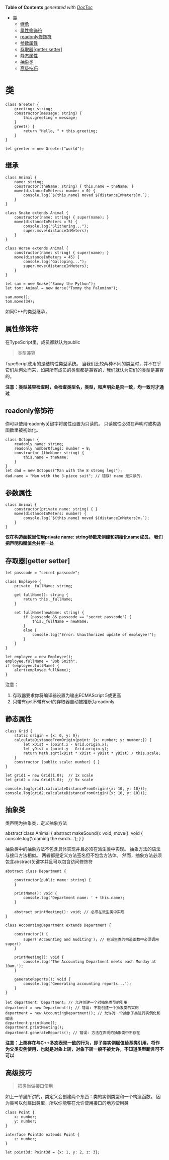 <!-- START doctoc generated TOC please keep comment here to allow auto update -->
<!-- DON'T EDIT THIS SECTION, INSTEAD RE-RUN doctoc TO UPDATE -->
**Table of Contents**  *generated with [DocToc](https://github.com/thlorenz/doctoc)*

- [类](#%E7%B1%BB)
  - [继承](#%E7%BB%A7%E6%89%BF)
  - [属性修饰符](#%E5%B1%9E%E6%80%A7%E4%BF%AE%E9%A5%B0%E7%AC%A6)
  - [readonly修饰符](#readonly%E4%BF%AE%E9%A5%B0%E7%AC%A6)
  - [参数属性](#%E5%8F%82%E6%95%B0%E5%B1%9E%E6%80%A7)
  - [存取器[getter setter]](#%E5%AD%98%E5%8F%96%E5%99%A8getter-setter)
  - [静态属性](#%E9%9D%99%E6%80%81%E5%B1%9E%E6%80%A7)
  - [抽象类](#%E6%8A%BD%E8%B1%A1%E7%B1%BB)
  - [高级技巧](#%E9%AB%98%E7%BA%A7%E6%8A%80%E5%B7%A7)

<!-- END doctoc generated TOC please keep comment here to allow auto update -->

# 类

	class Greeter {
	    greeting: string;
	    constructor(message: string) {
	        this.greeting = message;
	    }
	    greet() {
	        return "Hello, " + this.greeting;
	    }
	}
	
	let greeter = new Greeter("world");

## 继承

	class Animal {
	    name: string;
	    constructor(theName: string) { this.name = theName; }
	    move(distanceInMeters: number = 0) {
	        console.log(`${this.name} moved ${distanceInMeters}m.`);
	    }
	}
	
	class Snake extends Animal {
	    constructor(name: string) { super(name); }
	    move(distanceInMeters = 5) {
	        console.log("Slithering...");
	        super.move(distanceInMeters);
	    }
	}
	
	class Horse extends Animal {
	    constructor(name: string) { super(name); }
	    move(distanceInMeters = 45) {
	        console.log("Galloping...");
	        super.move(distanceInMeters);
	    }
	}
	
	let sam = new Snake("Sammy the Python");
	let tom: Animal = new Horse("Tommy the Palomino");
	
	sam.move();
	tom.move(34);

如同C++的类型继承，

## 属性修饰符

 在TypeScript里，成员都默认为public

> 类型兼容

TypeScript使用的是结构性类型系统。 当我们比较两种不同的类型时，并不在乎它们从何处而来，如果所有成员的类型都是兼容的，我们就认为它们的类型是兼容的。

**注意：类型兼容检查时，会检查类型名，类型，和声明处是否一致，均一致时才通过**

## readonly修饰符

你可以使用readonly关键字将属性设置为只读的。 只读属性必须在声明时或构造函数里被初始化。

	class Octopus {
	    readonly name: string;
	    readonly numberOfLegs: number = 8;
	    constructor (theName: string) {
	        this.name = theName;
	    }
	}
	let dad = new Octopus("Man with the 8 strong legs");
	dad.name = "Man with the 3-piece suit"; // 错误! name 是只读的.

## 参数属性
	
	class Animal {
	    constructor(private name: string) { }
	    move(distanceInMeters: number) {
	        console.log(`${this.name} moved ${distanceInMeters}m.`);
	    }
	}

**仅在构造函数里使用private name: string参数来创建和初始化name成员。 我们把声明和赋值合并至一处**

## 存取器[getter setter]

	let passcode = "secret passcode";
	
	class Employee {
	    private _fullName: string;
	
	    get fullName(): string {
	        return this._fullName;
	    }
	
	    set fullName(newName: string) {
	        if (passcode && passcode == "secret passcode") {
	            this._fullName = newName;
	        }
	        else {
	            console.log("Error: Unauthorized update of employee!");
	        }
	    }
	}
	
	let employee = new Employee();
	employee.fullName = "Bob Smith";
	if (employee.fullName) {
	    alert(employee.fullName);
	}

注意：

1. 存取器要求你将编译器设置为输出ECMAScript 5或更高
2. 只带有get不带有set的存取器自动被推断为readonly

## 静态属性

	class Grid {
	    static origin = {x: 0, y: 0};
	    calculateDistanceFromOrigin(point: {x: number; y: number;}) {
	        let xDist = (point.x - Grid.origin.x);
	        let yDist = (point.y - Grid.origin.y);
	        return Math.sqrt(xDist * xDist + yDist * yDist) / this.scale;
	    }
	    constructor (public scale: number) { }
	}
	
	let grid1 = new Grid(1.0);  // 1x scale
	let grid2 = new Grid(5.0);  // 5x scale
	
	console.log(grid1.calculateDistanceFromOrigin({x: 10, y: 10}));
	console.log(grid2.calculateDistanceFromOrigin({x: 10, y: 10}));

## 抽象类

类声明为抽象类，定义抽象方法

abstract class Animal {
    abstract makeSound(): void;
    move(): void {
        console.log('roaming the earch...');
    }
}


抽象类中的抽象方法不包含具体实现并且必须在派生类中实现。 抽象方法的语法与接口方法相似。 两者都是定义方法签名但不包含方法体。 然而，抽象方法必须包含abstract关键字并且可以包含访问修饰符

	abstract class Department {
	
	    constructor(public name: string) {
	    }
	
	    printName(): void {
	        console.log('Department name: ' + this.name);
	    }
	
	    abstract printMeeting(): void; // 必须在派生类中实现
	}
	
	class AccountingDepartment extends Department {
	
	    constructor() {
	        super('Accounting and Auditing'); // 在派生类的构造函数中必须调用 super()
	    }
	
	    printMeeting(): void {
	        console.log('The Accounting Department meets each Monday at 10am.');
	    }
	
	    generateReports(): void {
	        console.log('Generating accounting reports...');
	    }
	}
	
	let department: Department; // 允许创建一个对抽象类型的引用
	department = new Department(); // 错误: 不能创建一个抽象类的实例
	department = new AccountingDepartment(); // 允许对一个抽象子类进行实例化和赋值
	department.printName();
	department.printMeeting();
	department.generateReports(); // 错误: 方法在声明的抽象类中不存在

**注意：上栗存在与C++多态表现一致的行为，即子类实例赋值给基类引用，将作为父类实例使用，也就是对象上转，对象下转一般不被允许，不知道类型断言可不可以**

## 高级技巧

> 把类当做接口使用

如上一节里所讲的，类定义会创建两个东西：类的实例类型和一个构造函数。 因为类可以创建出类型，所以你能够在允许使用接口的地方使用类

	class Point {
	    x: number;
	    y: number;
	}
	
	interface Point3d extends Point {
	    z: number;
	}
	
	let point3d: Point3d = {x: 1, y: 2, z: 3};

















